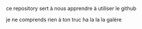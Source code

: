ce repository sert à nous apprendre à utiliser le github

je ne comprends rien à ton truc ha la la la galère
